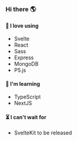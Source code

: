 ### Hi there 🌎

#### 💚 I love using
- Svelte
- React
- Sass
- Express
- MongoDB
- P5.js

#### 🌱 I'm learning
- TypeScript
- NextJS

#### ⏳ I can't wait for
- SvelteKit to be released
